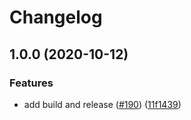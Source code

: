 # Changelog

## 1.0.0 (2020-10-12)


### Features

* add build and release ([#190](https://www.github.com/GoogleCloudPlatform/github-actions/issues/190)) ([11f1439](https://www.github.com/GoogleCloudPlatform/github-actions/commit/11f14399789c7ee67a0dab93e55aa61db68c1a0d))
